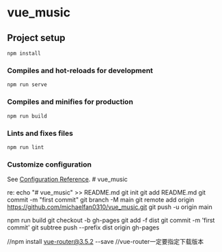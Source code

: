 # vue_music

## Project setup

```
npm install
```

### Compiles and hot-reloads for development

```
npm run serve
```

### Compiles and minifies for production

```
npm run build
```

### Lints and fixes files

```
npm run lint
```

### Customize configuration

See [Configuration Reference](https://cli.vuejs.org/config/).
#   v u e _ m u s i c 
 
 

re:
echo "# vue_music" >> README.md
git init
git add README.md
git commit -m "first commit"
git branch -M main
git remote add origin https://github.com/michaelfan0310/vue_music.git
git push -u origin main

npm run build
git checkout -b gh-pages
git add -f dist
git commit -m 'first commit'
git subtree push --prefix dist origin gh-pages


//npm install vue-router@3.5.2 --save
//vue-router一定要指定下载版本